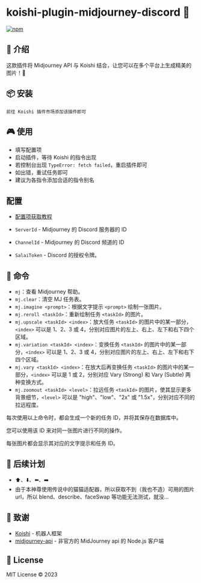 # koishi-plugin-midjourney-discord 🚀

[![npm](https://img.shields.io/npm/v/koishi-plugin-midjourney-discord?style=flat-square)](https://www.npmjs.com/package/koishi-plugin-midjourney-discord)

## 🎈 介绍

这款插件将 Midjourney API 与 Koishi 结合，让您可以在多个平台上生成精美的图片！🎨

## 📦 安装

```
前往 Koishi 插件市场添加该插件即可
```
## 🎮 使用

- 填写配置项
- 启动插件，等待 Koishi 的指令出现
- 若控制台出现 `TypeError: fetch failed`，重启插件即可
- 如出错，重试任务即可
- 建议为各指令添加合适的指令别名

## 配置

- [配置项获取教程](https://github.com/erictik/midjourney-api/blob/main/README_zh.md#%E5%BF%AB%E9%80%9F%E5%BC%80%E5%A7%8B)

- `ServerId` - Midjourney 的 Discord 服务器的 ID
- `ChannelId` - Midjourney 的 Discord 频道的 ID
- `SalaiToken` - Discord 的授权令牌。

## 📝 命令

- `mj`：查看 Midjourney 帮助。
- `mj.clear`：清空 MJ 任务表。
- `mj.imagine <prompt>`：根据文字提示 `<prompt>` 绘制一张图片。
- `mj.reroll <taskId>`：重新绘制任务 `<taskId>` 的图片。
- `mj.upscale <taskId> <index>`：放大任务 `<taskId>` 的图片中的某一部分，`<index>` 可以是 1、2、3 或 4，分别对应图片的左上、右上、左下和右下四个区域。
- `mj.variation <taskId> <index>`：变换任务 `<taskId>` 的图片中的某一部分，`<index>` 可以是 1、2、3 或 4，分别对应图片的左上、右上、左下和右下四个区域。
- `mj.vary <taskId> <index>`：在放大后再变换任务 `<taskId>` 的图片中的某一部分，`<index>` 可以是 1 或 2，分别对应 Vary (Strong) 和 Vary (Subtle) 两种变换方式。
- `mj.zoomout <taskId> <level>`：拉远任务 `<taskId>` 的图片，使其显示更多背景细节，`<level>` 可以是 "high"、"low"、"2x" 或 "1.5x"，分别对应不同的拉远程度。

每次使用以上命令时，都会生成一个新的任务 ID，并将其保存在数据库中。

您可以使用该 ID 来对同一张图片进行不同的操作。

每张图片都会显示其对应的文字提示和任务 ID。

## 🌠 后续计划

- ⬆️、⬇️、⬅️、➡️
- 由于本神尊使用传说中的猫猫适配器，所以获取不到（我也不造）可用的图片 url，所以 blend、describe、faceSwap 等功能无法测试，就没...

## 🙏 致谢

* [Koishi](https://koishi.chat/) - 机器人框架
* [midjourney-api](https://github.com/erictik/midjourney-api) - 非官方的 MidJourney api 的 Node.js 客户端

## 📄 License

MIT License © 2023